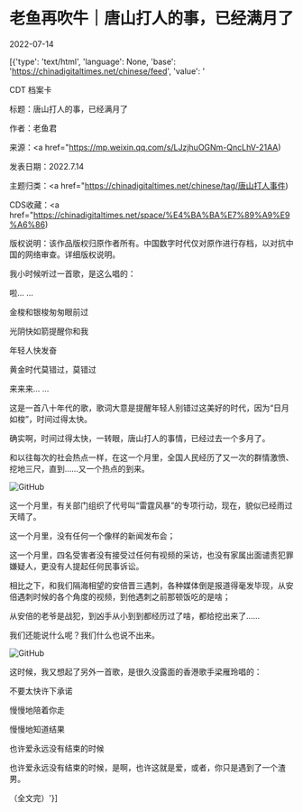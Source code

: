 # 老鱼再吹牛｜唐山打人的事，已经满月了

2022-07-14

[{'type': 'text/html', 'language': None, 'base': 'https://chinadigitaltimes.net/chinese/feed', 'value': '

CDT 档案卡

标题：唐山打人的事，已经满月了

作者：老鱼君

来源：<a href="https://mp.weixin.qq.com/s/LJzjhuOGNm-QncLhV-21AA)

发表日期：2022.7.14

主题归类：<a href="https://chinadigitaltimes.net/chinese/tag/唐山打人事件)

CDS收藏：<a href="https://chinadigitaltimes.net/space/%E4%BA%BA%E7%89%A9%E9%A6%86)

版权说明：该作品版权归原作者所有。中国数字时代仅对原作进行存档，以对抗中国的网络审查。详细版权说明。





我小时候听过一首歌，是这么唱的：

啦&#8230; &#8230;

金梭和银梭匆匆眼前过

光阴快如箭提醒你和我

年轻人快发奋

黄金时代莫错过，莫错过

来来来&#8230; &#8230;

这是一首八十年代的歌，歌词大意是提醒年轻人别错过这美好的时代，因为“日月如梭”，时间过得太快。

确实啊，时间过得太快，一转眼，唐山打人的事情，已经过去一个多月了。

和以往每次的社会热点一样，在这一个月里，全国人民经历了又一次的群情激愤、挖地三尺，直到&#8230;&#8230;又一个热点的到来。

![GitHub](https://chinadigitaltimes.net/chinese/files/2022/07/post-684292-62cfec0962b67.)

这一个月里，有关部门组织了代号叫“雷霆风暴”的专项行动，现在，貌似已经雨过天晴了。

这一个月里，没有任何一个像样的新闻发布会；

这一个月里，四名受害者没有接受过任何有视频的采访，也没有家属出面谴责犯罪嫌疑人，更没有人提起任何民事诉讼。

相比之下，和我们隔海相望的安倍晋三遇刺，各种媒体倒是报道得毫发毕现，从安倍遇刺时候的各个角度的视频，到他遇刺之前那顿饭吃的是啥；

从安倍的老爷是战犯，到凶手从小到到都经历过了啥，都给挖出来了&#8230;&#8230;

我们还能说什么呢？我们什么也说不出来。

![GitHub](https://chinadigitaltimes.net/chinese/files/2022/07/post-684292-62cfec096a6f4.)

这时候，我又想起了另外一首歌，是很久没露面的香港歌手梁雁玲唱的：

不要太快许下承诺

慢慢地陪着你走

慢慢地知道结果

也许爱永远没有结束的时候

也许爱永远没有结束的时候，是啊，也许这就是爱，或者，你只是遇到了一个渣男。

（全文完）'}]